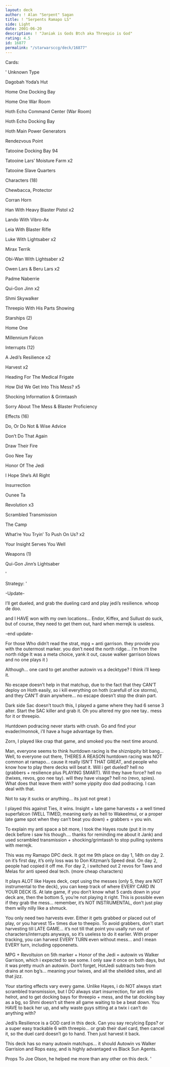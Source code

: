 ```yaml
---
layout: deck
author: ! Alan "Serpent" Sagan
title: ! "Serpents Ramapo LS"
side: Light
date: 2001-06-20
description: ! "Janiak is Gods Btch aka Threepio is God"
rating: 4.5
id: 16877
permalink: "/starwarsccg/deck/16877"
---
```

Cards: 

' 
Unknown Type

Dagobah Yoda’s Hut 

Home One Docking Bay 

Home One War Room 

Hoth Echo Command Center (War Room) 

Hoth Echo Docking Bay 

Hoth Main Power Generators 

Rendezvous Point 

Tatooine Docking Bay 94 

Tatooine Lars’ Moisture Farm  x2

Tatooine Slave Quarters 


Characters (18)

Chewbacca, Protector 

Corran Horn 

Han With Heavy Blaster Pistol  x2

Lando With Vibro-Ax 

Leia With Blaster Rifle 

Luke With Lightsaber  x2

Mirax Terrik

Obi-Wan With Lightsaber  x2

Owen Lars & Beru Lars  x2

Padme Naberrie 

Qui-Gon Jinn  x2

Shmi Skywalker 

Threepio With His Parts Showing 


Starships (2)

Home One 

Millennium Falcon 


Interrupts (12)

A Jedi’s Resilience  x2

Harvest  x2

Heading For The Medical Frigate 

How Did We Get Into This Mess?  x5

Shocking Information & Grimtaash 

Sorry About The Mess & Blaster Proficiency 


Effects (16)

Do, Or Do Not & Wise Advice 

Don’t Do That Again 

Draw Their Fire 

Goo Nee Tay 

Honor Of The Jedi 

I Hope She’s All Right 

Insurrection 

Ounee Ta 

Revolution  x3

Scrambled Transmission 

The Camp 

What’re You Tryin’ To Push On Us?  x2

Your Insight Serves You Well 


Weapons (1)

Qui-Gon Jinn’s Lightsaber 

'

Strategy: '

-Update-


I’ll get dueled, and grab the dueling card and play jedi’s resilience.  whoop de doo.

and I HAVE won with my own locations...  Endor, Kiffex, and Sullust do suck, but of course, they need to get them out, hard when merrejk is useless.


-end update-


For those Who didn’t read the strat, mpg = anti garrison.  they provide you with the outermost marker.  you don’t need the north ridge... I’m from the north ridge  It was a meta choice, yank it out, cause walker garrison blows and no one plays it )

Although... one card to get another autowin vs a decktype?  I think i’ll keep it.

No escape doesn’t help in that matchup, due to the fact that they CAN’T deploy on Hoth easily, so i kill everything on hoth (carefull of ice storms), and they CAN’T drain anywhere... no escape doesn’t stop the drain part.


Dark side Sac doesn’t touch this, I played a game where they had 6 sense 3 alter.  Start the SAC killer and grab it.  Oh you altered my goo nee tay.. mess for it or threepio.


Huntdown podracing never starts with crush.  Go and find your evader/monnok, i’ll have a huge advantage by then.


Zorn, I played like crap that game, and smoked you the next time around.


Man, everyone seems to think huntdown racing is the shiznippity bit bang...  Well, to everyone out there, THERES A REASON huntdown racing was NOT common at ramapo... cause it really ISN’T THAT GREAT, and people who know how to play there decks will beat it.  Will i get dueled?  hell no (grabbers + resilience plus PLAYING SMART).  Will they have force?  hell no (twixes, revos, goo nee tay).  will they have visage?  hell no (revo, spies).  What does that leave them with?  some yippity doo dad podracing.  I can deal with that.

Not to say it sucks or anything... its just not great )


I played this against Ties, it wins.  Insight + late game harvests + a well timed superfalcon (WELL TIMED, meaning early as hell to Wakeelmui, or a proper late game spot when they can’t beat you down) + grabbers = you win.


To explain my anti space a bit more, I took the Hayes route (put it in my deck before i saw his though.... thanks for reminding me about it Jank) and used scrambled transmission + shocking/grimtassh to stop pulling systems with merrejk.


This was my Ramapo DPC deck.  It got me 9th place on day 1, 14th on day 2.  on it’s first day, it’s only loss was to Don Kitzman’s Speed deal. On day 2, people had copied it off me.  For day 2, i switched out 2 revos for Taws and Melas for anti speed deal tech. (more cheap characters)


It plays ALOT like Hayes deck, cept using the messes (only 5, they are NOT instrumental to the deck), you can keep track of where EVERY CARD IN YOUR DECK IS.  At late game, if you don’t know what 5 cards down in your deck are, then the bottom 5, you’re not playing it right.  This is possible even if they grab the mess... remember, it’s NOT INSTRUMENTAL, don’t just play them willy nilly like a shmuck.


You only need two harvests ever.  Either it gets grabbed or placed out of play, or you harvest 15+ times due to theepio.  To avoid grabbers, don’t start harvesting till LATE GAME... it’s not till that point you usally run out of characters/interrupts anyways, so it’s useless to do it earlier.  With proper tracking, you can harvest EVERY TURN even without mess... and I mean EVERY turn, including opponenets.


MPG + Revoltuion on 5th marker + Honor of the Jedi = autowin vs Walker Garrison, which i expected to see some.  I only saw it once on both days, but it was pretty much an autowin.  Don’t forget, HotJedi subtracts two from drains at non bg’s... meaning your twixes, and all the sheilded sites, and all that jizz.


Your starting effects vary every game.  Unlike Hayes, i do NOT always start scrambled transmission, but I DO always start insurrection, for anti elis helrot, and to get docking bays for threepio + mess, and the tat docking bay as a bg, so Shmi doesn’t sit there all game waiting to be a beat down.  You HAVE to back her up, and why waste guys sitting at a twix i can’t do anything with?  


Jedi’s Resilience is a GOD card in this deck.  Can you say recylcing Epps?  or a super easy trackable 6 with threepio... or grab their duel card, then cancel it, so the duel card doesn’t go to hand.  Then just harvest it back.


This deck has so many autowin matchups... it should Autowin vs Walker Garrision and Rops easy, and is highly advantaged vs Black Sun Agents.


Props To Joe Olson, he helped me more than any other on this deck.           '
